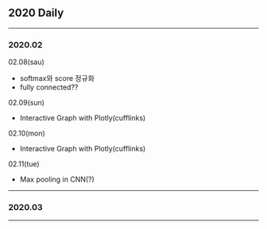 ## 2020 Daily
----------
### 2020.02

02.08(sau)
  - softmax와 score 정규화
  - fully connected??
  
02.09(sun)
  - Interactive Graph with Plotly(cufflinks)
  
02.10(mon)
  - Interactive Graph with Plotly(cufflinks)
  
02.11(tue)
  - Max pooling in CNN(?)

  
  
----------
### 2020.03
----------
